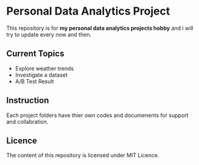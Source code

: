 # Personal Data Analytics Project

This repository is for **my personal data analytics projects hobby** and i will try to update every now and then.

## Current Topics


* Explore weather trends
* Investigate a dataset
* A/B Test Result

## Instruction

Each project folders have thier own codes and documenents for support and collabration.

## Licence

The content of this repository is licensed under MIT Licence.
